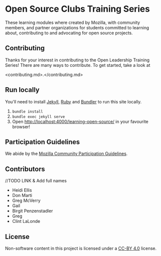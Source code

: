 # Open Source Clubs Training Series

These learning modules where created by Mozilla, with community members, and partner organizations for students committed to learning about, contributing to and advocating for open source projects.

## Contributing

Thanks for your interest in contributing to the Open Leadership Training Series! There are many ways to contribute. To get started, take a look at

<contributing.md>.</contributing.md>

## Run locally

You'll need to install [Jekyll](https://jekyllrb.com/), [Ruby](https://www.ruby-lang.org/en/) and [Bundler](http://bundler.io/) to run this site locally.

1. `bundle install`
2. `bundle exec jekyll serve`
3. Open <http://localhost:4000/learning-open-source/> in your favourite browser!

## Participation Guidelines

We abide by the [Mozilla Community Participation Guidelines](https://www.mozilla.org/en-US/about/governance/policies/participation/).

## Contributors

//TODO LINK & Add full names

- Heidi Ellis
- Don Marti
- Greg McVerry
- Gail
- Birgit Penzenstadler
- Greg
- Clint LaLonde

## License

Non-software content in this project is licensed under a [CC-BY 4.0](https://creativecommons.org/licenses/by/4.0/) license.
